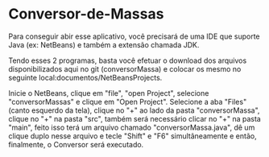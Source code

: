 # Conversor-de-Massas

Para conseguir abir esse aplicativo, você precisará de uma IDE que suporte Java (ex: NetBeans) e também a extensão chamada JDK.

Tendo esses 2 programas, basta você efetuar o download dos arquivos disponibilizados aqui no git (conversorMassa) e colocar os mesmo no seguinte local:documentos/NetBeansProjects.

Inicie o NetBeans, clique em "file", "open Project", selecione "conversorMassas" e clique em "Open Project". Selecione a aba "Files" (canto esquerdo da tela), clique no "+" ao lado da pasta "conversorMassa", clique no "+" na pasta "src", também será necessário clicar no "+" na pasta "main", feito isso terá um arquivo chamado "conversorMassa.java", dê um clique duplo nesse arquivo e tecle "Shift" e "F6" simultâneamente e então, finalmente, o Conversor será executado.
